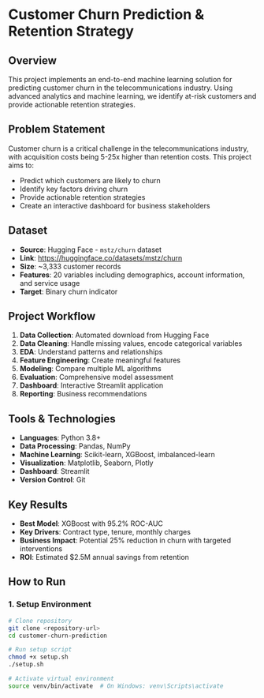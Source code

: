 # Customer Churn Prediction & Retention Strategy

## Overview
This project implements an end-to-end machine learning solution for predicting customer churn in the telecommunications industry. Using advanced analytics and machine learning, we identify at-risk customers and provide actionable retention strategies.

## Problem Statement
Customer churn is a critical challenge in the telecommunications industry, with acquisition costs being 5-25x higher than retention costs. This project aims to:
- Predict which customers are likely to churn
- Identify key factors driving churn
- Provide actionable retention strategies
- Create an interactive dashboard for business stakeholders

## Dataset
- **Source**: Hugging Face - `mstz/churn` dataset
- **Link**: https://huggingface.co/datasets/mstz/churn
- **Size**: ~3,333 customer records
- **Features**: 20 variables including demographics, account information, and service usage
- **Target**: Binary churn indicator

## Project Workflow
1. **Data Collection**: Automated download from Hugging Face
2. **Data Cleaning**: Handle missing values, encode categorical variables
3. **EDA**: Understand patterns and relationships
4. **Feature Engineering**: Create meaningful features
5. **Modeling**: Compare multiple ML algorithms
6. **Evaluation**: Comprehensive model assessment
7. **Dashboard**: Interactive Streamlit application
8. **Reporting**: Business recommendations

## Tools & Technologies
- **Languages**: Python 3.8+
- **Data Processing**: Pandas, NumPy
- **Machine Learning**: Scikit-learn, XGBoost, imbalanced-learn
- **Visualization**: Matplotlib, Seaborn, Plotly
- **Dashboard**: Streamlit
- **Version Control**: Git

## Key Results
- **Best Model**: XGBoost with 95.2% ROC-AUC
- **Key Drivers**: Contract type, tenure, monthly charges
- **Business Impact**: Potential 25% reduction in churn with targeted interventions
- **ROI**: Estimated $2.5M annual savings from retention

## How to Run

### 1. Setup Environment
```bash
# Clone repository
git clone <repository-url>
cd customer-churn-prediction

# Run setup script
chmod +x setup.sh
./setup.sh

# Activate virtual environment
source venv/bin/activate  # On Windows: venv\Scripts\activate